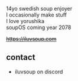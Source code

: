 14yo swedish soup enjoyer\
I occasionally make stuff\
I love yorushika\
soupOS coming year 2078

~~https://iluvsoup.com~~

## contact
- iluvsoup on discord
